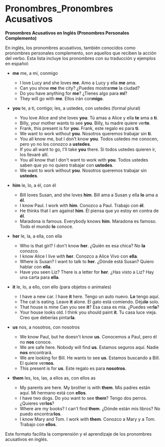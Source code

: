 # Pronombres_Pronombres Acusativos



**Pronombres Acusativos en Inglés (Pronombres Personales Complemento)**

En inglés, los pronombres acusativos, también conocidos como pronombres personales complemento, son aquellos que reciben la acción del verbo. Esta lista incluye los pronombres con su traducción y ejemplos en español:

*   **me**    me, a mí, conmigo

    *   I love Lucy and she loves **me**.    Amo a Lucy y ella **me** ama.
    *   Can you show **me** the city?    ¿Puedes mostrar**me** la ciudad?
    *   Do you have anything for **me**?    ¿Tienes algo para **mí**?
    *   They will go with **me**.    Ellos irán con**migo**.

*   **you**    te, a ti, contigo; les, a ustedes, con ustedes (formal plural)

    *   You love Alice and she loves **you**.    Tú amas a Alice y ella **te** ama a **ti**.
    *   Billy, your mother wants to see **you**.    Billy, tu madre quiere ver**te**.
    *   Frank, this present is for **you**.    Frank, este regalo es para **ti**.
    *   We want to work without **you**.    Nosotros queremos trabajar sin **ti**.
    *   You all know me, but I don't know **you**.    Todos ustedes me conocen, pero yo no los conozco a **ustedes**.
    *   If you all want to go, I'll take **you** there.    Si todos ustedes quieren ir, los llevaré allí.
    *   You all know that I don't want to work with **you**.    Todos ustedes saben que yo no quiero trabajar con **ustedes**.
    *   We want to work without **you**.    Nosotros queremos trabajar sin **ustedes**.

*   **him**    le, lo, a él, con él

    *   Bill loves Susan, and she loves **him**.    Bill ama a Susan y ella **lo** ama a **él**.
    *   I know Paul. I work with **him**.    Conozco a Paul. Trabajo con **él**.
    *   He thinks that I am against **him**.    Él piensa que yo estoy en contra de **él**.
    *   Maradona is famous. Everybody knows **him**.    Maradona es famoso. Todo el mundo **lo** conoce.

*   **her**    le, la, a ella, con ella

    *   Who is that girl?    I don't know **her**.    ¿Quién es esa chica?    No **la** conozco.
    *   I know Alice    I live with **her**.    Conozco a Alice    Vivo con **ella**.
    *   Where is Susan?    I want to talk to **her**.    ¿Dónde está Susan?    Quiero hablar con **ella**.
    *   Have you seen Liz?    There is a letter for **her**.    ¿Has visto a Liz?    Hay una carta para **ella**.

*   **it**    le, lo, a ello, con ello (para objetos o animales)

    *   I have a new car. I have **it** here.    Tengo un auto nuevo. **Lo** tengo aquí.
    *   The cat is eating. Leave **it** alone.    El gato está comiendo. Déja**lo** solo.
    *   That house is mine    Can you see **it**?    Esa casa es mía.    ¿Puedes ver**la**?
    *   Your house looks old. I think you should paint **it**.    Tu casa luce vieja. Creo que deberías pintar**la**.

*   **us**    nos, a nosotros, con nosotros

    *   We know Paul, but he doesn't know **us**.    Conocemos a Paul, pero él no **nos** conoce.
    *   We are safe here. Nobody will find **us**.    Estamos seguros aquí. Nadie **nos** encontrará.
    *   We are looking for Bill. He wants to see **us**.    Estamos buscando a Bill. El quiere ver**nos**.
    *   This present is for **us**.    Este regalo es para **nosotros**.

*   **them**    les, los, las, a ellos as, con ellos as

    *   My parents are here. My brother is with **them**.    Mis padres están aquí. Mi hermano está con **ellos**.
    *   I have two dogs. Do you want to see **them**?    Tengo dos perros. ¿Quieres ver**los**?
    *   Where are my books? I can't find **them**.    ¿Dónde están mis libros? No puedo encontrar**los**.
    *   I know Mary and Tom. I work with **them**.    Conozco a Mary y a Tom. Trabajo con **ellos**.

Este formato facilita la comprensión y el aprendizaje de los pronombres acusativos en inglés.